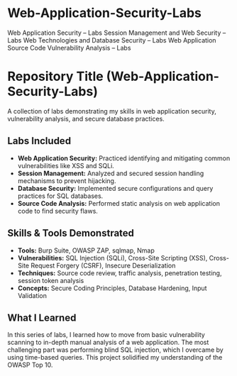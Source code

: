 # Web-Application-Security-Labs
Web Application Security – Labs  Session Management and Web Security – Labs  Web Technologies and Database Security – Labs  Web Application Source Code Vulnerability Analysis – Labs
# Repository Title (Web-Application-Security-Labs)

A collection of labs demonstrating my skills in web application security, vulnerability analysis, and secure database practices.

## Labs Included

* **Web Application Security:** Practiced identifying and mitigating common vulnerabilities like XSS and SQLi.
* **Session Management:** Analyzed and secured session handling mechanisms to prevent hijacking.
* **Database Security:** Implemented secure configurations and query practices for SQL databases.
* **Source Code Analysis:** Performed static analysis on web application code to find security flaws.

## Skills & Tools Demonstrated

* **Tools:** Burp Suite, OWASP ZAP, sqlmap, Nmap
* **Vulnerabilities:** SQL Injection (SQLi), Cross-Site Scripting (XSS), Cross-Site Request Forgery (CSRF), Insecure Deserialization
* **Techniques:** Source code review, traffic analysis, penetration testing, session token analysis
* **Concepts:** Secure Coding Principles, Database Hardening, Input Validation

## What I Learned

In this series of labs, I learned how to move from basic vulnerability scanning to in-depth manual analysis of a web application. The most challenging part was performing blind SQL injection, which I overcame by using time-based queries. This project solidified my understanding of the OWASP Top 10.
